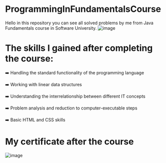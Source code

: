 # ProgrammingInFundamentalsCourse
Hello in this repository you can see all solved problems by me from Java Fundamentals course in Software University. 
![image](https://github.com/StefanHristov1997/Java_Advanced_Course/assets/133797718/6ea64e49-3cd5-49f4-b3fa-309ebc9e5e98)

# Тhe skills I gained after completing the course:
➡️ Handling the standard functionality of the programming language

➡️ Working with linear data structures

➡️ Understanding the interrelationship between different IT concepts

➡️ Problem analysis and reduction to computer-executable steps

➡️ Basic HTML and CSS skills

#  My certificate after the course
![image](https://github.com/StefanHristov1997/Programming_In_FundamentalsCourse/assets/133797718/4a414fa7-8ef3-474e-8f70-cfd65d8a9307)
